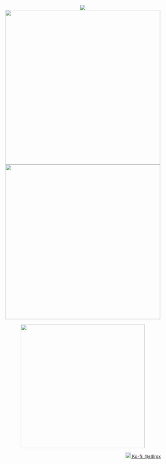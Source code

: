 <div align=center>
  <img src="https://count.getloli.com/get/@:r4lrgx?darkmode=0&theme=booru-r6gdrawfriends"/>
  <br>

  <a href="https://www.instagram.com/kobebryant/">
    <img src="https://github-widgetbox.vercel.app/api/profile?username=r4lrgx&theme=darkmode&data=followers,repositories,stars,commits" width=500>
  </a>
  <br>
  
  <img src="https://github-readme-stats.vercel.app/api/top-langs/?username=r4lrgx&layout=compact&theme=dark&hide_border=true&hide_title=true" width=500>
  <br><br>

  <img src="https://skillicons.dev/icons?i=html,css,js,elixir,go,rust,bash,py,php" width=400>
  <br>
</p>

<!--
<p align="center">
  <code><img src="https://skillicons.dev/icons?i=html" width=30 height=30/></code>
</p>
-->

<p align="right">
  <a href="https://ko-fi.com/r4lrgx">
    <img src="https://cdn.prod.website-files.com/5c14e387dab576fe667689cf/670f5a01229bf8a18f97a3c1_favion.png" width=18 loading=lazy/>
    Ko-fi: @r4lrgx
  </a>
</p>
